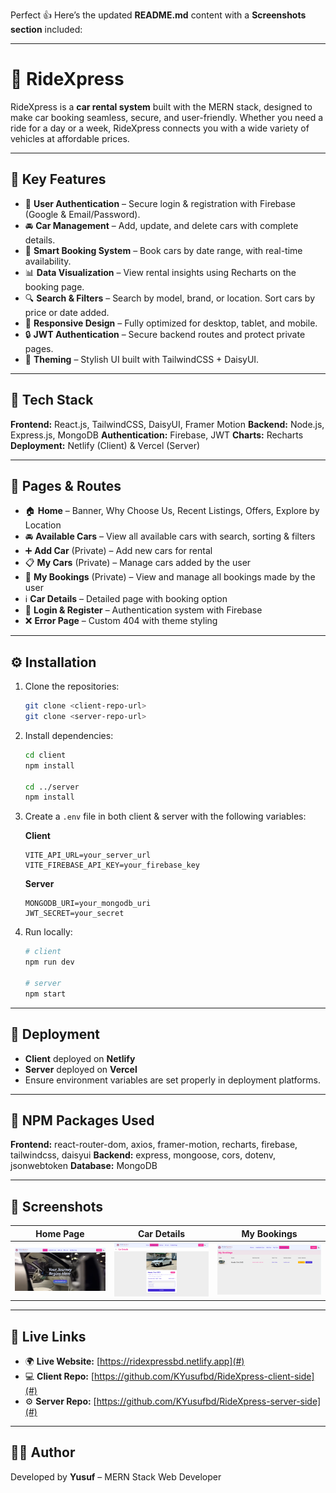 Perfect 👍 Here’s the updated **README.md** content with a **Screenshots section** included:

---

# 🚗 RideXpress

RideXpress is a **car rental system** built with the MERN stack, designed to make car booking seamless, secure, and user-friendly. Whether you need a ride for a day or a week, RideXpress connects you with a wide variety of vehicles at affordable prices.

---

## 🌟 Key Features

* 🔑 **User Authentication** – Secure login & registration with Firebase (Google & Email/Password).
* 🚘 **Car Management** – Add, update, and delete cars with complete details.
* 📅 **Smart Booking System** – Book cars by date range, with real-time availability.
* 📊 **Data Visualization** – View rental insights using Recharts on the booking page.
* 🔍 **Search & Filters** – Search by model, brand, or location. Sort cars by price or date added.
* 📱 **Responsive Design** – Fully optimized for desktop, tablet, and mobile.
* 🔒 **JWT Authentication** – Secure backend routes and protect private pages.
* 🎨 **Theming** – Stylish UI built with TailwindCSS + DaisyUI.

---

## 📂 Tech Stack

**Frontend:** React.js, TailwindCSS, DaisyUI, Framer Motion
**Backend:** Node.js, Express.js, MongoDB
**Authentication:** Firebase, JWT
**Charts:** Recharts
**Deployment:** Netlify (Client) & Vercel (Server)

---

## 📑 Pages & Routes

* 🏠 **Home** – Banner, Why Choose Us, Recent Listings, Offers, Explore by Location
* 🚘 **Available Cars** – View all available cars with search, sorting & filters
* ➕ **Add Car** (Private) – Add new cars for rental
* 📋 **My Cars** (Private) – Manage cars added by the user
* 📅 **My Bookings** (Private) – View and manage all bookings made by the user
* ℹ️ **Car Details** – Detailed page with booking option
* 🔑 **Login & Register** – Authentication system with Firebase
* ❌ **Error Page** – Custom 404 with theme styling

---

## ⚙️ Installation

1. Clone the repositories:

   ```bash
   git clone <client-repo-url>
   git clone <server-repo-url>
   ```

2. Install dependencies:

   ```bash
   cd client
   npm install

   cd ../server
   npm install
   ```

3. Create a `.env` file in both client & server with the following variables:

   **Client**

   ```
   VITE_API_URL=your_server_url
   VITE_FIREBASE_API_KEY=your_firebase_key
   ```

   **Server**

   ```
   MONGODB_URI=your_mongodb_uri
   JWT_SECRET=your_secret
   ```

4. Run locally:

   ```bash
   # client
   npm run dev  

   # server
   npm start
   ```

---

## 🚀 Deployment

* **Client** deployed on **Netlify**
* **Server** deployed on **Vercel**
* Ensure environment variables are set properly in deployment platforms.

---

## 🔑 NPM Packages Used

**Frontend:** react-router-dom, axios, framer-motion, recharts, firebase, tailwindcss, daisyui
**Backend:** express, mongoose, cors, dotenv, jsonwebtoken
**Database:** MongoDB


---

## 📸 Screenshots

| Home Page                     | Car Details                                 | My Bookings                              |
| ----------------------------- | ------------------------------------------- | ---------------------------------------- |
| ![Home](screenshots/home.png) | ![Car Details](screenshots/car-details.png) | ![Bookings](screenshots/my-bookings.png) |


---

## 🔗 Live Links

* 🌍 **Live Website:** [https://ridexpressbd.netlify.app](#)
* 💻 **Client Repo:** [https://github.com/KYusufbd/RideXpress-client-side](#)
* ⚙️ **Server Repo:** [https://github.com/KYusufbd/RideXpress-server-side](#)

---

## 👨‍💻 Author

Developed by **Yusuf** – MERN Stack Web Developer

